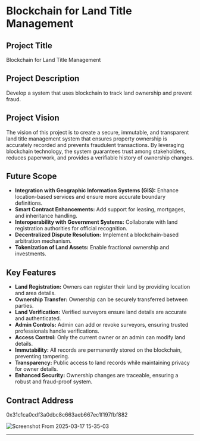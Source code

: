 # Blockchain for Land Title Management

## Project Title
Blockchain for Land Title Management

## Project Description
Develop a system that uses blockchain to track land ownership and prevent fraud.

## Project Vision
The vision of this project is to create a secure, immutable, and transparent land title management system that ensures property ownership is accurately recorded and prevents fraudulent transactions. By leveraging blockchain technology, the system guarantees trust among stakeholders, reduces paperwork, and provides a verifiable history of ownership changes.

## Future Scope
- **Integration with Geographic Information Systems (GIS):** Enhance location-based services and ensure more accurate boundary definitions.
- **Smart Contract Enhancements:** Add support for leasing, mortgages, and inheritance handling.
- **Interoperability with Government Systems:** Collaborate with land registration authorities for official recognition.
- **Decentralized Dispute Resolution:** Implement a blockchain-based arbitration mechanism.
- **Tokenization of Land Assets:** Enable fractional ownership and investments.

## Key Features
- **Land Registration:** Owners can register their land by providing location and area details.
- **Ownership Transfer:** Ownership can be securely transferred between parties.
- **Land Verification:** Verified surveyors ensure land details are accurate and authenticated.
- **Admin Controls:** Admin can add or revoke surveyors, ensuring trusted professionals handle verifications.
- **Access Control:** Only the current owner or an admin can modify land details.
- **Immutability:** All records are permanently stored on the blockchain, preventing tampering.
- **Transparency:** Public access to land records while maintaining privacy for owner details.
- **Enhanced Security:** Ownership changes are traceable, ensuring a robust and fraud-proof system.

## Contract Address
0x31c1ca0cdf3a0dbc8c663aeb667ec1f197fbf882

![Screenshot From 2025-03-17 15-35-03](https://github.com/user-attachments/assets/1f1a63e0-c18b-49d3-a64b-b50e2ca24100)

---
